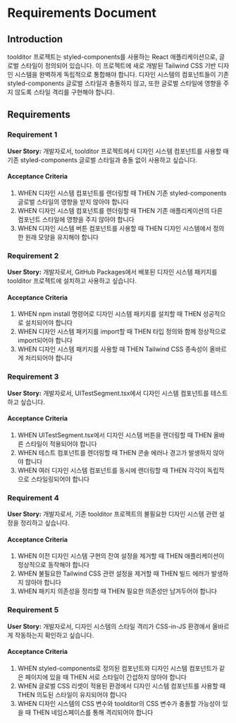 # Requirements Document

## Introduction

toolditor 프로젝트는 styled-components를 사용하는 React 애플리케이션으로, 글로벌 스타일이 정의되어 있습니다. 이 프로젝트에 새로 개발된 Tailwind CSS 기반 디자인 시스템을 완벽하게 독립적으로 통합해야 합니다. 디자인 시스템의 컴포넌트들이 기존 styled-components 글로벌 스타일과 충돌하지 않고, 또한 글로벌 스타일에 영향을 주지 않도록 스타일 격리를 구현해야 합니다.

## Requirements

### Requirement 1

**User Story:** 개발자로서, toolditor 프로젝트에서 디자인 시스템 컴포넌트를 사용할 때 기존 styled-components 글로벌 스타일과 충돌 없이 사용하고 싶습니다.

#### Acceptance Criteria

1. WHEN 디자인 시스템 컴포넌트를 렌더링할 때 THEN 기존 styled-components 글로벌 스타일의 영향을 받지 않아야 합니다
2. WHEN 디자인 시스템 컴포넌트를 렌더링할 때 THEN 기존 애플리케이션의 다른 컴포넌트 스타일에 영향을 주지 않아야 합니다
3. WHEN 디자인 시스템 버튼 컴포넌트를 사용할 때 THEN 디자인 시스템에서 정의한 원래 모양을 유지해야 합니다

### Requirement 2

**User Story:** 개발자로서, GitHub Packages에서 배포된 디자인 시스템 패키지를 toolditor 프로젝트에 설치하고 사용하고 싶습니다.

#### Acceptance Criteria

1. WHEN npm install 명령어로 디자인 시스템 패키지를 설치할 때 THEN 성공적으로 설치되어야 합니다
2. WHEN 디자인 시스템 패키지를 import할 때 THEN 타입 정의와 함께 정상적으로 import되어야 합니다
3. WHEN 디자인 시스템 패키지를 사용할 때 THEN Tailwind CSS 종속성이 올바르게 처리되어야 합니다

### Requirement 3

**User Story:** 개발자로서, UITestSegment.tsx에서 디자인 시스템 컴포넌트를 테스트하고 싶습니다.

#### Acceptance Criteria

1. WHEN UITestSegment.tsx에서 디자인 시스템 버튼을 렌더링할 때 THEN 올바른 스타일이 적용되어야 합니다
2. WHEN 테스트 컴포넌트를 렌더링할 때 THEN 콘솔 에러나 경고가 발생하지 않아야 합니다
3. WHEN 여러 디자인 시스템 컴포넌트를 동시에 렌더링할 때 THEN 각각이 독립적으로 스타일링되어야 합니다

### Requirement 4

**User Story:** 개발자로서, 기존 toolditor 프로젝트의 불필요한 디자인 시스템 관련 설정을 정리하고 싶습니다.

#### Acceptance Criteria

1. WHEN 이전 디자인 시스템 구현의 잔여 설정을 제거할 때 THEN 애플리케이션이 정상적으로 동작해야 합니다
2. WHEN 불필요한 Tailwind CSS 관련 설정을 제거할 때 THEN 빌드 에러가 발생하지 않아야 합니다
3. WHEN 패키지 의존성을 정리할 때 THEN 필요한 의존성만 남겨두어야 합니다

### Requirement 5

**User Story:** 개발자로서, 디자인 시스템의 스타일 격리가 CSS-in-JS 환경에서 올바르게 작동하는지 확인하고 싶습니다.

#### Acceptance Criteria

1. WHEN styled-components로 정의된 컴포넌트와 디자인 시스템 컴포넌트가 같은 페이지에 있을 때 THEN 서로 스타일이 간섭하지 않아야 합니다
2. WHEN 글로벌 CSS 리셋이 적용된 환경에서 디자인 시스템 컴포넌트를 사용할 때 THEN 의도된 스타일이 유지되어야 합니다
3. WHEN 디자인 시스템의 CSS 변수와 toolditor의 CSS 변수가 충돌할 가능성이 있을 때 THEN 네임스페이스를 통해 격리되어야 합니다
